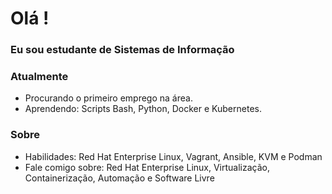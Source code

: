# Olá ! 

### Eu sou estudante de Sistemas de Informação

### Atualmente
- Procurando o primeiro emprego na área.
- Aprendendo: Scripts Bash, Python, Docker e Kubernetes.
### Sobre
- Habilidades: Red Hat Enterprise Linux, Vagrant, Ansible, KVM e Podman
- Fale comigo sobre: Red Hat Enterprise Linux, Virtualização, Containerização, Automação e Software Livre
